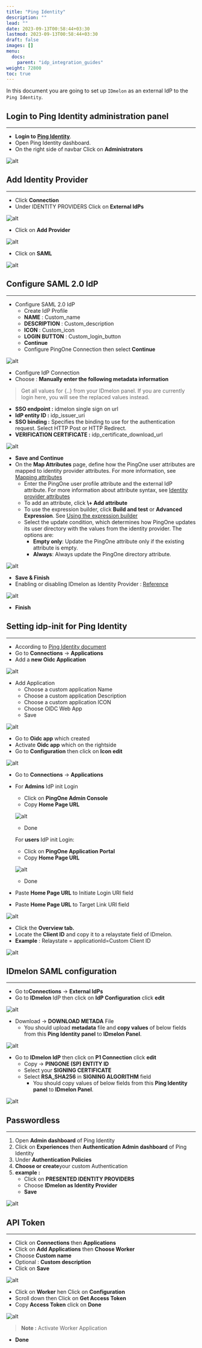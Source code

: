 ```yaml
---
title: "Ping Identity"
description: ""
lead: ""
date: 2023-09-13T00:58:44+03:30
lastmod: 2023-09-13T00:58:44+03:30
draft: false
images: []
menu:
  docs:
    parent: "idp_integration_guides"
weight: 72800
toc: true
---
```


In this document you are going to set up `IDmelon` as an external IdP to the `Ping Identity`.

## Login to Ping Identity administration panel

---

- **Login to** [**Ping Identity**](https://www.pingidentity.com/en/account/sign-on.html).
- Open Ping Identity dashboard.
- On the right side of navbar Click on **Administrators**

![alt](/images/vendor/sso/ping_dashboard1.png)

## Add Identity Provider

---

- Click **Connection**
- Under IDENTITY PROVIDERS Click on **External IdPs**

![alt](/images/vendor/sso/ping_dashboard2.png)

- Click on **Add Provider**

![alt](/images/vendor/sso/ping_dashboard3.png)

- Click on **SAML**

![alt](/images/vendor/sso/ping_dashboard4.png)

## Configure SAML 2.0 IdP

---

- Configure SAML 2.0 IdP
  - Create IdP Profile
  - **NAME** : Custom\_name
  - **DESCRIPTION** : Custom\_description
  - **ICON** : Custom\_icon
  - **LOGIN BUTTON** : Custom\_login\_button
  - **Continue**
  - Configure PingOne Connection then select **Continue**

![alt](/images/vendor/sso/ping_dashboard5.png)

- Configure IdP Connection
- Choose : **Manually enter the following metadata information**

> Get all values for {..} from your IDmelon panel.
> If you are currently login here, you will see the replaced values instead.

- **SSO endpoint :** idmelon single sign on url
- **IdP entity ID :** idp\_issuer\_uri
- **SSO binding :** Specifies the binding to use for the authentication request. Select HTTP Post or HTTP Redirect.
- **VERIFICATION CERTIFICATE :** idp\_certificate\_download\_url

![alt](/images/vendor/sso/ping_dashboard6.png)

- **Save and Continue**
- On the **Map Attributes** page, define how the PingOne user attributes are mapped to identity provider attributes. For more information, see [Mapping attributes](https://docs.pingidentity.com/bundle/pingone/page/pwv1567784207915.html)
  - Enter the PingOne user profile attribute and the external IdP attribute. For more information about attribute syntax, see [Identity provider attributes](https://docs.pingidentity.com/bundle/pingone/page/qtp1647276356200.html)
  - To add an attribute, click **\\+ Add attribute**
  - To use the expression builder, click **Build and test** or **Advanced Expression**. See [Using the expression builder](https://docs.pingidentity.com/bundle/pingone/page/hri1641569602468.html)
  - Select the update condition, which determines how PingOne updates its user directory with the values from the identity provider. The options are:
    - **Empty only**: Update the PingOne attribute only if the existing attribute is empty.
    - **Always**: Always update the PingOne directory attribute.

![alt](/images/vendor/sso/ping_dashboard8.png)

- **Save & Finish**
- Enabling or disabling IDmelon as Identity Provider : [Reference](https://docs.pingidentity.com/bundle/pingone/page/hvt1567784210895.html)

![alt](/images/vendor/sso/ping_dashboard9.png)

- **Finish**

## Setting idp-init for Ping Identity

---

- According to [Ping Identity document](https://docs.pingidentity.com/bundle/pingone/page/wou1649186902011.html)
- Go to **Connections** → **Applications**
- Add a **new Oidc Application**

![alt](/images/vendor/sso/ping_idp_init1.png)

- Add Application
  - Choose a custom application Name
  - Choose a custom application Description
  - Choose a custom application ICON
  - Choose OIDC Web App
  - Save

![alt](/images/vendor/sso/ping_idp_init2.png)

- Go to **Oidc app** which created
- Activate **Oidc app** which on the rightside
- Go to **Configuration** then click on **Icon edit**

![alt](/images/vendor/sso/ping_idp_init3.png)

- Go to **Connections** → **Applications**
- For **Admins** IdP init Login
  - Click on **PingOne Admin Console**
  - Copy **Home Page URL**

  ![alt](/images/vendor/sso/ping_idp_init4.png)

  - Done

  For **users** IdP init Login:

  - Click on **PingOne Application Portal**
  - Copy **Home Page URL**

  ![alt](/images/vendor/sso/ping_idp_init5.png)

  - Done

- Paste **Home Page URL** to Initiate Login URI field
- Paste **Home Page URL** to Target Link URI field

![alt](/images/vendor/sso/ping_idp_init6.png)

- Click the **Overview tab.**
- Locate the **Client ID** and copy it to a relaystate field of IDmelon.
- **Example** : Relaystate = applicationId=Custom Client ID

![alt](/images/vendor/sso/ping_idp_init7.png)

## IDmelon SAML configuration

---

- Go to**Connections** → **External IdPs**
- Go to **IDmelon** IdP then click on **IdP Configuration** click **edit**

![alt](/images/vendor/sso/ping_metadata.png)

- Download -> **DOWNLOAD METADA** File
  - You should upload **metadata** file and **copy values** of below fields from this **Ping Identity panel** to **IDmelon Panel**.

![alt](/images/vendor/sso/ping_metadata2.png)

- Go to **IDmelon IdP** then click on **P1 Connection** click **edit**
  - Copy -> **PINGONE (SP) ENTITY ID**
  - Select your **SIGNING CERTIFICATE**
  - Select **RSA\_SHA256** in **SIGNING ALGORITHM** field
    - You should copy values of below fields from this **Ping Identity panel** to **IDmelon Panel**.

![alt](/images/vendor/sso/ping_dashboard_10.png)

## Passwordless

---

1. Open **Admin dashboard** of Ping Identity
2. Click on **Experiences** then **Authentication Admin dashboard** of Ping Identity
3. Under **Authentication Policies**
4. **Choose or create**your custom Authentication
5. **example :**
    - Click on **PRESENTED IDENTITY PROVIDERS**
    - Choose **IDmelon as Identity Provider**
    - **Save**

![alt](/images/vendor/sso/ping_dashboard7.png)

## API Token

---

- Click on **Connections** then **Applications**
- Click on **Add Applications** then **Choose Worker**
- Choose **Custom name**
- Optional : **Custom description**
- Click on **Save**

![alt](/images/vendor/sso/ping_api.png)

- Click on **Worker** hen Click on **Configuration**
- Scroll down then Click on **Get Access Token**
- Copy **Access Token** click on **Done**

![alt](/images/vendor/sso/ping_api1.png)

> **Note :** Activate Worker Application

- **Done**
